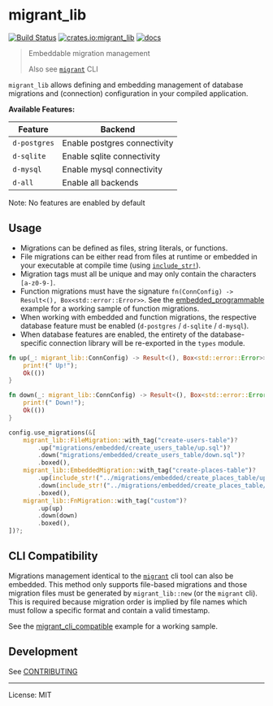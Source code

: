 # migrant_lib

[![Build Status](https://travis-ci.org/jaemk/migrant_lib.svg?branch=master)](https://travis-ci.org/jaemk/migrant_lib)
[![crates.io:migrant_lib](https://img.shields.io/crates/v/migrant_lib.svg?label=migrant_lib)](https://crates.io/crates/migrant_lib)
[![docs](https://docs.rs/migrant_lib/badge.svg)](https://docs.rs/migrant_lib)

> Embeddable migration management
>
> Also see [`migrant`](https://github.com/jaemk/migrant) CLI

`migrant_lib` allows defining and embedding management of database migrations and
(connection) configuration in your compiled application.


**Available Features:**

| Feature       |    Backend                   |
|---------------|------------------------------|
| `d-postgres`  | Enable postgres connectivity |
| `d-sqlite`    | Enable sqlite connectivity   |
| `d-mysql`     | Enable mysql connectivity    |
| `d-all`       | Enable all backends          |


Note: No features are enabled by default


## Usage

- Migrations can be defined as files, string literals, or functions.
- File migrations can be either read from files at runtime or embedded in your executable at compile time
  (using [`include_str!`](https://doc.rust-lang.org/std/macro.include_str.html)).
- Migration tags must all be unique and may only contain the characters `[a-z0-9-]`.
- Function migrations must have the signature `fn(ConnConfig) -> Result<(), Box<std::error::Error>>`.
  See the [embedded_programmable](https://github.com/jaemk/migrant_lib/blob/master/examples/embedded_programmable.rs)
  example for a working sample of function migrations.
- When working with embedded and function migrations, the respective database feature must be
  enabled (`d-postgres` / `d-sqlite` / `d-mysql`).
- When database features are enabled, the entirety of the database-specific connection library will
  be re-exported in the `types` module.


```rust
fn up(_: migrant_lib::ConnConfig) -> Result<(), Box<std::error::Error>> {
    print!(" Up!");
    Ok(())
}

fn down(_: migrant_lib::ConnConfig) -> Result<(), Box<std::error::Error>> {
    print!(" Down!");
    Ok(())
}

config.use_migrations(&[
    migrant_lib::FileMigration::with_tag("create-users-table")?
        .up("migrations/embedded/create_users_table/up.sql")?
        .down("migrations/embedded/create_users_table/down.sql")?
        .boxed(),
    migrant_lib::EmbeddedMigration::with_tag("create-places-table")?
        .up(include_str!("../migrations/embedded/create_places_table/up.sql"))
        .down(include_str!("../migrations/embedded/create_places_table/down.sql"))
        .boxed(),
    migrant_lib::FnMigration::with_tag("custom")?
        .up(up)
        .down(down)
        .boxed(),
])?;
```


## CLI Compatibility

Migrations management identical to the [`migrant`](https://github.com/jaemk/migrant) cli tool can also be embedded.
This method only supports file-based migrations and those migration files must be generated by `migrant_lib::new`
(or the `migrant` cli). This is required because migration order is implied by file names which must follow
a specific format and contain a valid timestamp.

See the [migrant_cli_compatible](https://github.com/jaemk/migrant_lib/blob/master/examples/migrant_cli_compatible.rs)
example for a working sample.


## Development

See [CONTRIBUTING](https://github.com/jaemk/migrant_lib/blob/master/CONTRIBUTING.md)

----


License: MIT
